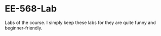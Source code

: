 # EE-568-Lab

Labs of the course.
I simply keep these labs for they are quite funny and beginner-friendly.
